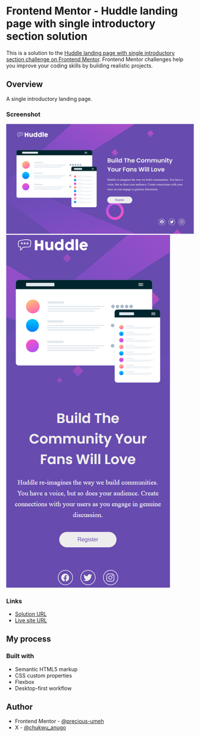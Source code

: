 # Frontend Mentor - Huddle landing page with single introductory section solution

This is a solution to the [Huddle landing page with single introductory section challenge on Frontend Mentor](https://www.frontendmentor.io/challenges/huddle-landing-page-with-a-single-introductory-section-B_2Wvxgi0). Frontend Mentor challenges help you improve your coding skills by building realistic projects.

## Overview

A single introductory landing page.

### Screenshot

![Huddle Desktop](./images/huddle-desktop.png)
![Huddle mobile](./images/huddle-mobile.png)

### Links

- [Solution URL](https://www.frontendmentor.io/solutions/huddle-landing-page-EboCFsayO4)
- [Live site URL](https://precious-umeh.github.io/huddle-landing-page/)

## My process

### Built with

- Semantic HTML5 markup
- CSS custom properties
- Flexbox
- Desktop-first workflow

## Author

- Frontend Mentor - [@precious-umeh](https://www.frontendmentor.io/profile/precious-umeh)
- X - [@chukwu_anugo](https://www.x.com/chukwu_anugo)
